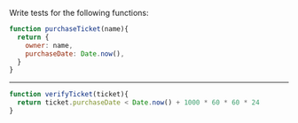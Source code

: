 Write tests for the following functions:

```js
function purchaseTicket(name){
  return {
    owner: name,
    purchaseDate: Date.now(),
  }
}
```

---

```js
function verifyTicket(ticket){
  return ticket.purchaseDate < Date.now() + 1000 * 60 * 60 * 24
}
```
